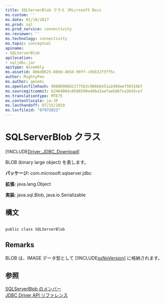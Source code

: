 ```yaml
---
title: SQLServerBlob クラス |Microsoft Docs
ms.custom: ''
ms.date: 01/19/2017
ms.prod: sql
ms.prod_service: connectivity
ms.reviewer: ''
ms.technology: connectivity
ms.topic: conceptual
apiname:
- SQLServerBlob
apilocation:
- sqljdbc.jar
apitype: Assembly
ms.assetid: 88bd8623-889d-4b5d-99ff-c85b32f3ff5c
author: MightyPen
ms.author: genemi
ms.openlocfilehash: 98880980d11775b3c906b6e51a2d9deef50316bf
ms.sourcegitcommit: b2464064c0566590e486a3aafae6d67ce2645cef
ms.translationtype: MTE75
ms.contentlocale: ja-JP
ms.lasthandoff: 07/15/2019
ms.locfileid: "67972023"
---
```

# <a name="sqlserverblob-class"></a>SQLServerBlob クラス
[!INCLUDE[Driver_JDBC_Download](../../../includes/driver_jdbc_download.md)]

  BLOB (binary large object) を表します。  
  
 **パッケージ:** com.microsoft.sqlserver.jdbc  
  
 **拡張:** java.lang.Object  
  
 **実装:** java.sql.Blob, java.io.Serializable  
  
## <a name="syntax"></a>構文  
  
```  
  
public class SQLServerBlob  
```  
  
## <a name="remarks"></a>Remarks  
 BLOB は、IMAGE データ型として [!INCLUDE[ssNoVersion](../../../includes/ssnoversion-md.md)] に格納されます。  
  
## <a name="see-also"></a>参照  
 [SQLServerBlob のメンバー](../../../connect/jdbc/reference/sqlserverblob-members.md)   
 [JDBC Driver API リファレンス](../../../connect/jdbc/reference/jdbc-driver-api-reference.md)  
  
  
